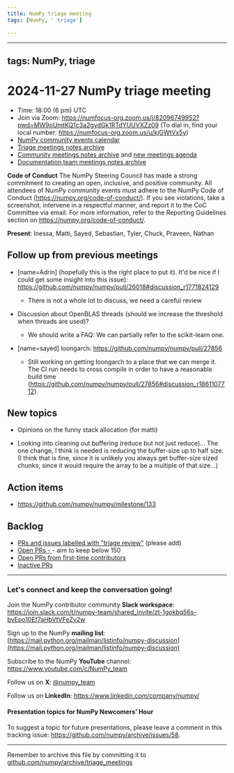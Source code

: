 ```yaml
---
title: NumPy triage meeting
tags: [NumPy, ' triage']

---
```


---
tags: NumPy, triage
---

# 2024-11-27 NumPy triage meeting


- Time: 18:00 (6 pm) UTC
- Join via Zoom: https://numfocus-org.zoom.us/j/82096749952?pwd=MW9oUmtKQ1c3a2gydGk1RTdYUUVXZz09 (To dial in, find your local number: https://numfocus-org.zoom.us/u/kjGWtVx5y)
- [NumPy community events calendar](https://scientific-python.org/calendars)
- [Triage meetings notes archive](https://github.com/numpy/archive/tree/master/triage_meetings)
- [Community meetings notes archive](https://github.com/numpy/archive/tree/main/community_meetings) and [new meetings agenda](https://hackmd.io/76o-IxCjQX2mOXO_wwkcpg)
- [Documentation team meetings notes archive](https://github.com/numpy/archive/tree/main/docs_team_meetings)


**Code of Conduct**
The NumPy Steering Council has made a strong commitment to creating an open, inclusive, and positive community. 
All attendees of NumPy community events must adhere to the NumPy Code of Conduct (https://numpy.org/code-of-conduct/). 
If you see violations, take a screenshot, intervene in a respectful manner, and report it to the CoC Committee via email. For more information, refer to the Reporting Guidelines section on https://numpy.org/code-of-conduct/.

**Present**: Inessa, Matti, Sayed, Sebastian, Tyler, Chuck, Praveen, Nathan 
 
 
## Follow up from previous meetings

- [name=Adrin] (hopefully this is the right place to put it). It'd be nice if I could get some insight into this issue): https://github.com/numpy/numpy/pull/26018#discussion_r1771824129
  - There is not a whole lot to discuss, we need a careful review

- Discussion about OpenBLAS threads (should we increase the threshold when threads are used)?
  - We should write a FAQ: We can partially refer to the scikit-learn one.

- [name=sayed] loongarch: https://github.com/numpy/numpy/pull/27856
  - Still working on getting loongarch to a place that we can merge it. The CI run needs to cross compile in order to have a reasonable build time (https://github.com/numpy/numpy/pull/27856#discussion_r1861107712).

## New topics

- Opinions on the funny stack allocation (for matti)

- Looking into cleaning out buffering (reduce but not just reduce)...  The one change, I think is needed is reducing the buffer-size up to half size.
  (I think that is fine, since it is unlikely you always get buffer-size sized chunks, since it would require the array to be a multiple of that size...)



## Action items

- https://github.com/numpy/numpy/milestone/133


## Backlog

* [PRs and issues labelled with "triage review"](https://github.com/numpy/numpy/labels/triage%20review) (please add)
* [Open PRs - ](https://github.com/numpy/numpy/pulls)- aim to keep below 150
* [Open PRs from first-time contributors](https://github.com/orgs/numpy/projects/5) 
* [Inactive PRs](https://github.com/orgs/numpy/projects/6)



---

### Let's connect and keep the conversation going!
Join the NumPy contributor community **Slack workspace**: https://join.slack.com/t/numpy-team/shared_invite/zt-1gokbq56s-bvEpo10Ef7aHbVtVFeZv2w

Sign up to the NumPy **mailing list**: [https://mail.python.org/mailman/listinfo/numpy-discussion](https://mail.python.org/mailman/listinfo/numpy-discussion)

Subscribe to the NumPy **YouTube** channel: https://www.youtube.com/c/NumPy_team

Follow us on **X**: [@numpy_team](https://x.com/numpy_team)

Follow us on **LinkedIn**: https://www.linkedin.com/company/numpy/

#### Presentation topics for NumPy Newcomers’ Hour 
To suggest a topic for future presentations, please leave a comment in this tracking issue: https://github.com/numpy/archive/issues/58.

---

Remember to archive this file by committing it to [github.com/numpy/archive/triage_meetings](https://github.com/numpy/archive/tree/main/triage_meetings)